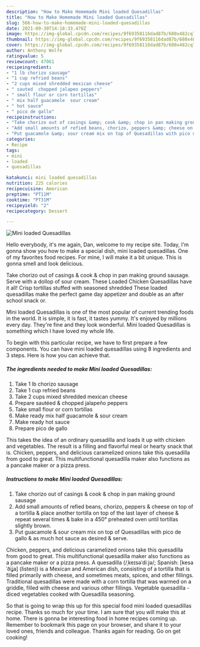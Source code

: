 ```yaml
---
description: "How to Make Homemade Mini loaded Quesadillas"
title: "How to Make Homemade Mini loaded Quesadillas"
slug: 566-how-to-make-homemade-mini-loaded-quesadillas
date: 2021-09-30T14:18:33.478Z
image: https://img-global.cpcdn.com/recipes/9f69358116dad87b/680x482cq70/mini-loaded-quesadillas-recipe-main-photo.jpg
thumbnail: https://img-global.cpcdn.com/recipes/9f69358116dad87b/680x482cq70/mini-loaded-quesadillas-recipe-main-photo.jpg
cover: https://img-global.cpcdn.com/recipes/9f69358116dad87b/680x482cq70/mini-loaded-quesadillas-recipe-main-photo.jpg
author: Anthony Wolfe
ratingvalue: 5
reviewcount: 47061
recipeingredient:
- "1 lb chorizo sausage"
- "1 cup refried beans"
- "2 cups mixed shredded mexican cheese"
- " sauted  chopped jalapeo peppers"
- " small flour or corn tortillas"
- " mix half guacamole  sour cream"
- " hot sauce"
- " pico de gallo"
recipeinstructions:
- "Take chorizo out of casings &amp; cook &amp; chop in pan making ground sausage"
- "Add small amounts of refied beans, chorizo, peppers &amp; cheese on top of a tortilla &amp; place another tortilla on top of the last layer of cheese &amp; repeat several times &amp; bake in a 450° preheated oven until tortillas slightly brown."
- "Put guacamole &amp; sour cream mix on top of Quesadillas with pico de gallo &amp; as much hot sauce as desired &amp; serve."
categories:
- Recipe
tags:
- mini
- loaded
- quesadillas

katakunci: mini loaded quesadillas 
nutrition: 225 calories
recipecuisine: American
preptime: "PT11M"
cooktime: "PT31M"
recipeyield: "2"
recipecategory: Dessert

---
```



![Mini loaded Quesadillas](https://img-global.cpcdn.com/recipes/9f69358116dad87b/680x482cq70/mini-loaded-quesadillas-recipe-main-photo.jpg)

Hello everybody, it's me again, Dan, welcome to my recipe site. Today, I'm gonna show you how to make a special dish, mini loaded quesadillas. One of my favorites food recipes. For mine, I will make it a bit unique. This is gonna smell and look delicious.

Take chorizo out of casings &amp; cook &amp; chop in pan making ground sausage. Serve with a dollop of sour cream. These Loaded Chicken Quesadillas have it all! Crisp tortillas stuffed with seasoned shredded These loaded quesadillas make the perfect game day appetizer and double as an after school snack or.

Mini loaded Quesadillas is one of the most popular of current trending foods in the world. It is simple, it is fast, it tastes yummy. It's enjoyed by millions every day. They're fine and they look wonderful. Mini loaded Quesadillas is something which I have loved my whole life.


To begin with this particular recipe, we have to first prepare a few components. You can have mini loaded quesadillas using 8 ingredients and 3 steps. Here is how you can achieve that.

<!--inarticleads1-->

##### The ingredients needed to make Mini loaded Quesadillas:

1. Take 1 lb chorizo sausage
1. Take 1 cup refried beans
1. Take 2 cups mixed shredded mexican cheese
1. Prepare  sautéed &amp; chopped jalapeño peppers
1. Take  small flour or corn tortillas
1. Make ready  mix half guacamole &amp; sour cream
1. Make ready  hot sauce
1. Prepare  pico de gallo


This takes the idea of an ordinary quesadilla and loads it up with chicken and vegetables. The result is a filling and flavorful meal or hearty snack that is. Chicken, peppers, and delicious caramelized onions take this quesadilla from good to great. This multifunctional quesadilla maker also functions as a pancake maker or a pizza press. 

<!--inarticleads2-->

##### Instructions to make Mini loaded Quesadillas:

1. Take chorizo out of casings &amp; cook &amp; chop in pan making ground sausage
1. Add small amounts of refied beans, chorizo, peppers &amp; cheese on top of a tortilla &amp; place another tortilla on top of the last layer of cheese &amp; repeat several times &amp; bake in a 450° preheated oven until tortillas slightly brown.
1. Put guacamole &amp; sour cream mix on top of Quesadillas with pico de gallo &amp; as much hot sauce as desired &amp; serve.


Chicken, peppers, and delicious caramelized onions take this quesadilla from good to great. This multifunctional quesadilla maker also functions as a pancake maker or a pizza press. A quesadilla (/ˌkeɪsəˈdiːjə/; Spanish: [kesaˈðiʝa] (listen)) is a Mexican and American dish, consisting of a tortilla that is filled primarily with cheese, and sometimes meats, spices, and other fillings. Traditional quesadillas were made with a corn tortilla that was warmed on a griddle, filled with cheese and various other fillings. Vegetable quesadilla - diced vegetables cooked with Quesadilla seasoning. 

So that is going to wrap this up for this special food mini loaded quesadillas recipe. Thanks so much for your time. I am sure that you will make this at home. There is gonna be interesting food in home recipes coming up. Remember to bookmark this page on your browser, and share it to your loved ones, friends and colleague. Thanks again for reading. Go on get cooking!
